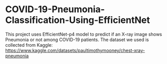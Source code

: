 # COVID-19-Pneumonia-Classification-Using-EfficientNet
This project uses EfficientNet-p4 model to predict if an X-ray image shows Pneumonia or not among COVID-19 patients. The dataset we used is collected from Kaggle:
https://www.kaggle.com/datasets/paultimothymooney/chest-xray-pneumonia

